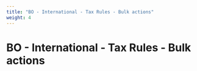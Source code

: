 ```yaml
---
title: "BO - International - Tax Rules - Bulk actions"
weight: 4
---
```


# BO - International - Tax Rules - Bulk actions
